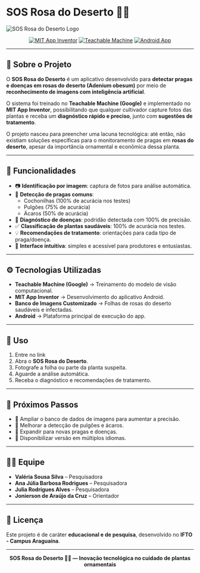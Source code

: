 # SOS Rosa do Deserto 🌵🌸  

![SOS Rosa do Deserto Logo](https://upload.wikimedia.org/wikipedia/commons/thumb/8/87/Desert_rose_flower.jpg/320px-Desert_rose_flower.jpg)  

<p align="center">
  <a href="https://appinventor.mit.edu/"><img alt="MIT App Inventor" src="https://img.shields.io/badge/MIT%20App%20Inventor-Platform-blue?style=for-the-badge"></a>
  <a href="https://teachablemachine.withgoogle.com/"><img alt="Teachable Machine" src="https://img.shields.io/badge/Teachable%20Machine-Google-green?style=for-the-badge&logo=google"></a>
  <a href="https://developer.android.com"><img alt="Android App" src="https://img.shields.io/badge/Android-App-3DDC84?style=for-the-badge&logo=android"></a>
</p>  

---

## 🌱 Sobre o Projeto  

O **SOS Rosa do Deserto** é um aplicativo desenvolvido para **detectar pragas e doenças em rosas do deserto (Adenium obesum)** por meio de **reconhecimento de imagens com inteligência artificial**.  

O sistema foi treinado no **Teachable Machine (Google)** e implementado no **MIT App Inventor**, possibilitando que qualquer cultivador capture fotos das plantas e receba um **diagnóstico rápido e preciso**, junto com **sugestões de tratamento**.  

O projeto nasceu para preencher uma lacuna tecnológica: até então, não existiam soluções específicas para o monitoramento de pragas em **rosas do deserto**, apesar da importância ornamental e econômica dessa planta.  

---

## 🔬 Funcionalidades  

- 📷 **Identificação por imagem**: captura de fotos para análise automática.  
- 🐞 **Detecção de pragas comuns**:  
  - Cochonilhas (100% de acurácia nos testes)  
  - Pulgões (75% de acurácia)  
  - Ácaros (50% de acurácia)  
- 🌱 **Diagnóstico de doenças**: podridão detectada com 100% de precisão.  
- ✅ **Classificação de plantas saudáveis**: 100% de acurácia nos testes.  
- 💡 **Recomendações de tratamento**: orientações para cada tipo de praga/doença.  
- 🎯 **Interface intuitiva**: simples e acessível para produtores e entusiastas.  

---

## ⚙️ Tecnologias Utilizadas  

- **Teachable Machine (Google)** → Treinamento do modelo de visão computacional.  
- **MIT App Inventor** → Desenvolvimento do aplicativo Android.  
- **Banco de Imagens Customizado** → Folhas de rosas do deserto saudáveis e infectadas.  
- **Android** → Plataforma principal de execução do app.  

---


## 🚀 Uso  

1. Entre no link 
2. Abra o **SOS Rosa do Deserto**.  
3. Fotografe a folha ou parte da planta suspeita.  
4. Aguarde a análise automática.  
5. Receba o diagnóstico e recomendações de tratamento.  

---

## 🔮 Próximos Passos  

- 📌 Ampliar o banco de dados de imagens para aumentar a precisão.  
- 📌 Melhorar a detecção de pulgões e ácaros.  
- 📌 Expandir para novas pragas e doenças.  
- 📌 Disponibilizar versão em múltiplos idiomas.  

---

## 👩‍💻 Equipe  

- **Valéria Sousa Silva** – Pesquisadora  
- **Ana Júlia Barbosa Rodrigues** – Pesquisadora  
- **Julia Rodrigues Alves** – Pesquisadora  
- **Jonierson de Araújo da Cruz** – Orientador  

---

## 📜 Licença  

Este projeto é de caráter **educacional e de pesquisa**, desenvolvido no **IFTO - Campus Araguaína**.  

---

<div align="center">  
  <strong>SOS Rosa do Deserto 🌵🌸 — Inovação tecnológica no cuidado de plantas ornamentais</strong>  
</div>  

